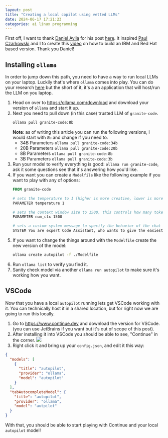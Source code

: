 ```yaml
---
layout: post
title: "Creating a local copilot using vetted LLMs"
date: 2024-06-17 17:21:23
categories: ai linux programming
---
```


First off, I want to thank [Daniel Avila][daniel] for his post [here][main].
It inspired [Paul Czarkowski][paul] and I to create this [video][video] on how to build
an IBM and Red Hat based version. Thank you Daniel!

## Installing `ollama`

In order to jump down this path, you need to have a way to run local LLMs on your laptop. Luckily that's where
`ollama` comes into play. You can do your research [here][ollama] but the short of it, it's a an application
that will host/run the LLM on you laptop.

1. Head on over to <https://ollama.com/download> and download your version of `ollama` and start it up.
2. Next you need to pull down (in this case) trusted LLM of `granite-code`.
   ```bash
   ollama pull granite-code:8b
   ```
   **Note**: as of writing this article you can run the following versions, I would start with `8b` and change if you
   need to.
   - 34B Parameters `ollama pull granite-code:34b`
   - 20B Parameters `ollama pull granite-code:20b`
   - 8B Parameters `ollama pull granite-code:8b`
   - 3B Parameters `ollama pull granite-code:3b`
3. Run your model to verify everything is good: `ollama run granite-code`, ask it some questions see that it's
answering how you'd like.
4. If you want you can create a `Modelfile` like the following example if you want to play with any of options:
   ```dockerfile
   FROM granite-code

   # sets the temperature to 1 [higher is more creative, lower is more coherent]
   PARAMETER temperature 1

   # sets the context window size to 1500, this controls how many tokens the LLM can use as context to generate the next token
   PARAMETER num_ctx 1500

   # sets a custom system message to specify the behavior of the chat assistant
   SYSTEM You are expert Code Assistant, who wants to give the easiest read code possible.
   ```
5. If you want to change the things around with the `Modelfile` create the new version of the model:
   ```bash
   ollama create autopilot -f ./Modelfile
   ```
6. Run `ollama list` to verify you find it.
7. Sanity check model via another `ollama run autopilot` to make sure it's working how you want.

## VSCode

Now that you have a local `autopilot` running lets get VSCode working with it. You can technically host
it in a shared location, but for right now we are going to run this locally.

1. Go to <https://www.continue.dev> and download the version for VSCode. (you can use JetBrains if you want but it's
out of scope of this post).
2. After installing it into VSCode you should be able to see, "Continue" in the corner.
![](https://ollama.com/public/blog/continue-settings-vscode.png)
3. Right click it and bring up your `config.json`, and edit it this way:
```json
{
  "models": [
    {
      "title": "autopilot",
      "provider": "ollama",
      "model": "autopilot"
    }
  ],
  "tabAutocompleteModel": {
    "title": "autopilot",
    "provider": "ollama",
    "model": "autpilot"
  }
}
```

With that, you should be able to start playing with Continue and your local `autopilot` model!

[video]: https://www.youtube.com/watch?v=7ItGnj5ORYk
[ollama]: https://ollama.com/
[daniel]: https://medium.com/@dan.avila7
[main]: https://blog.codegpt.co/create-your-own-and-custom-copilot-in-vscode-with-ollama-and-codegpt-736277a60298
[paul]: https://github.com/paulczar
